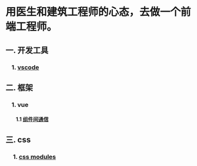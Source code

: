 # 用医生和建筑工程师的心态，去做一个前端工程师。

## 一. 开发工具
### &emsp;1. [vscode](https://github.com/yunlovebo/anti35/blob/master/vscode/index.md)

## 二. 框架
### &emsp;1. vue
#### &emsp;&emsp;1.1 [组件间通信](https://github.com/yunlovebo/anti35/blob/master/vue/index.md)

## 三. css
### &emsp; 1. [css modules](https://css-tricks.com/css-modules-part-1-need/)




